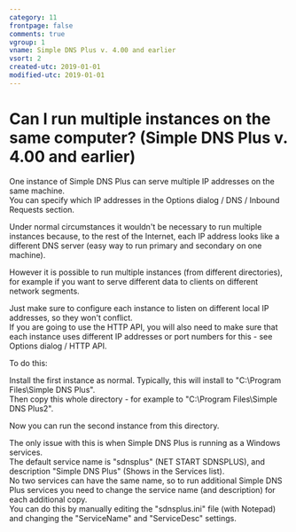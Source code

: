 ```yaml
---
category: 11
frontpage: false
comments: true
vgroup: 1
vname: Simple DNS Plus v. 4.00 and earlier
vsort: 2
created-utc: 2019-01-01
modified-utc: 2019-01-01
---
```

# Can I run multiple instances on the same computer? (Simple DNS Plus v. 4.00 and earlier)

One instance of Simple DNS Plus can serve multiple IP addresses on the same machine.  
You can specify which IP addresses in the Options dialog / DNS / Inbound Requests section.

Under normal circumstances it wouldn't be necessary to run multiple instances because, to the rest of the Internet, each IP address looks like a different DNS server (easy way to run primary and secondary on one machine).

However it is possible to run multiple instances (from different directories), for example if you want to serve different data to clients on different network segments.

Just make sure to configure each instance to listen on different local IP addresses, so they won't conflict.  
If you are going to use the HTTP API, you will also need to make sure that each instance uses different IP addresses or port numbers for this - see Options dialog / HTTP API.

To do this:

Install the first instance as normal. Typically, this will install to "C:\Program Files\Simple DNS Plus".  
Then copy this whole directory - for example to "C:\Program Files\Simple DNS Plus2".

Now you can run the second instance from this directory.

The only issue with this is when Simple DNS Plus is running as a Windows services.  
The default service name is "sdnsplus" (NET START SDNSPLUS), and description "Simple DNS Plus" (Shows in the Services list).  
No two services can have the same name, so to run additional Simple DNS Plus services you need to change the service name (and description) for each additional copy.  
You can do this by manually editing the "sdnsplus.ini" file (with Notepad) and changing the "ServiceName" and "ServiceDesc" settings.